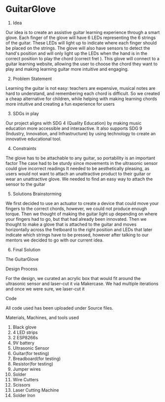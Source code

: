 # GuitarGlove
1. Idea

Our idea is to create an assistive guitar learning experience through a smart glove. Each finger of the glove will have 6 LEDs representing the 6 strings of the guitar. These LEDs will light up to indicate where each finger should be placed on the strings. The glove will also have sensors to detect the hand's position and will only light up the LEDs when the hand is in the correct position to play the chord (correct fret ). This glove will connect to a guitar learning website, allowing the user to choose the chord they want to play and making learning guitar more intuitive and engaging.

2. Problem Statement

Learning the guitar is not easy: teachers are expensive, musical notes are hard to understand, and remembering each chord is difficult. So we created a cheap alternative for children, while helping with making learning chords more intuitive and creating a fun experience for users

3. SDGs in play

Our project aligns with SDG 4 (Quality Education) by making music education more accessible and interaactive. It also supports SDG 9 (Industry, Innovation, and Infrastructure) by using technology to create an innovative educational tool.

4. Constraints

 The glove has to be attachable to any guitar, so portability is an important factor
 The case had to be sturdy since movements in the ultrasonic sensor could give incorrect readings
 It needed to be aesthetically pleasing, as users would not want to attach an unattractive product to their guitar or wear an unattractive glove.
 We needed to find an easy way to attach the sensor to the guitar

5. Solutions Brainstorming

We first decided to use an actuator to create a device that could move your fingers to the correct chords, however, we could not produce enough torque. Then we thought of making the guitar light up depending on where your fingers had to go, but that had already been innovated. Then we thought to make a glove that is attached to the guitar and moves horizontally across the fretboard to the right position and LEDs that later indicate which strings have to be pressed, however after talking to our mentors we decided to go with our current idea.

6. Final Solution

The GuitarGlove

Design Process

For the design, we curated an acrylic box that would fit around the ultrasonic sensor and laser-cut it via Makercase. We had multiple iterations and once we were sure, we laser-cut it

Code

All code used has been uploaded under Source files.

Materials, Machines, and tools used
1. Black glove
2. 4 LED strips
3. 2 ESP8266s
4. 9V battery
5. Ultrasonic Sensor
6. Guitar(for testing)
7. Breadboard(for testing)
8. Resistor(for testing)
9. Jumper wires
10. Solder
11. Wire Cutters
12. Scissors
13. Laser Cutting Machine
14. Solder Iron
